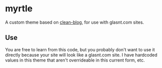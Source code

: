 # myrtle

A custom theme based on [clean-blog](https://startbootstrap.com/themes/clean-blog-jekyll/), for use with glasnt.com sites. 

## Use

You are free to learn from this code, but you probably don't want to use it directly because your site will look like a glasnt.com site. I have hardcoded values in this theme that aren't overrideable in this current form, etc. 
